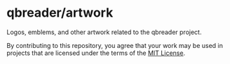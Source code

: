 # qbreader/artwork

Logos, emblems, and other artwork related to the qbreader project.

By contributing to this repository, you agree that your work may be used in projects that are licensed under the terms of the [MIT License](https://opensource.org/license/MIT).
